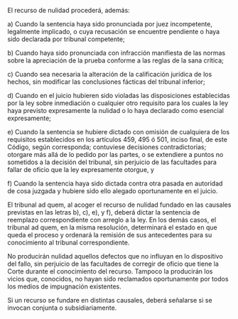 El recurso de nulidad procederá, además:

a) Cuando la sentencia haya sido pronunciada por juez incompetente, legalmente implicado, o cuya recusación se encuentre pendiente o haya sido declarada por tribunal competente;

b) Cuando haya sido pronunciada con infracción manifiesta de las normas sobre la apreciación de la prueba conforme a las reglas de la sana crítica;

c) Cuando sea necesaria la alteración de la calificación jurídica de los hechos, sin modificar las conclusiones fácticas del tribunal inferior;

d) Cuando en el juicio hubieren sido violadas las disposiciones establecidas por la ley sobre inmediación o cualquier otro requisito para los cuales la ley haya previsto expresamente la nulidad o lo haya declarado como esencial expresamente;

e) Cuando la sentencia se hubiere dictado con omisión de cualquiera de los requisitos establecidos en los artículos 459, 495 ó 501, inciso final, de este Código, según corresponda; contuviese decisiones contradictorias; otorgare más allá de lo pedido por las partes, o se extendiere a puntos no sometidos a la decisión del tribunal, sin perjuicio de las facultades para fallar de oficio que la ley expresamente otorgue, y

f) Cuando la sentencia haya sido dictada contra otra pasada en autoridad de cosa juzgada y hubiere sido ello alegado oportunamente en el juicio.

El tribunal ad quem, al acoger el recurso de nulidad fundado en las causales previstas en las letras b), c), e), y f), deberá dictar la sentencia de reemplazo correspondiente con arreglo a la ley. En los demás casos, el tribunal ad quem, en la misma resolución, determinará el estado en que queda el proceso y ordenará la remisión de sus antecedentes para su conocimiento al tribunal correspondiente.

No producirán nulidad aquellos defectos que no influyan en lo dispositivo del fallo, sin perjuicio de las facultades de corregir de oficio que tiene la Corte durante el conocimiento del recurso. Tampoco la producirán los vicios que, conocidos, no hayan sido reclamados oportunamente por todos los medios de impugnación existentes.

Si un recurso se fundare en distintas causales, deberá señalarse si se invocan conjunta o subsidiariamente.